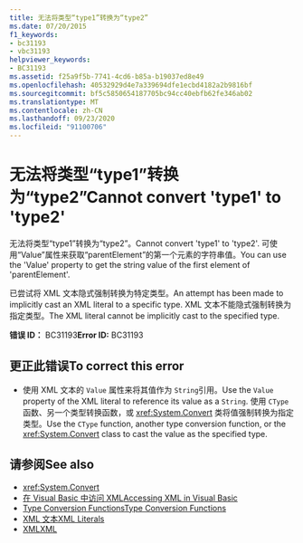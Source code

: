 ```yaml
---
title: 无法将类型“type1”转换为“type2”
ms.date: 07/20/2015
f1_keywords:
- bc31193
- vbc31193
helpviewer_keywords:
- BC31193
ms.assetid: f25a9f5b-7741-4cd6-b85a-b19037ed8e49
ms.openlocfilehash: 40532929d4e7a339694dfe1ecbd4182a2b9816bf
ms.sourcegitcommit: bf5c5850654187705bc94cc40ebfb62fe346ab02
ms.translationtype: MT
ms.contentlocale: zh-CN
ms.lasthandoff: 09/23/2020
ms.locfileid: "91100706"
---
```

# <a name="cannot-convert-type1-to-type2"></a><span data-ttu-id="6ab1e-102">无法将类型“type1”转换为“type2”</span><span class="sxs-lookup"><span data-stu-id="6ab1e-102">Cannot convert 'type1' to 'type2'</span></span>

<span data-ttu-id="6ab1e-103">无法将类型“type1”转换为“type2”。</span><span class="sxs-lookup"><span data-stu-id="6ab1e-103">Cannot convert 'type1' to 'type2'.</span></span> <span data-ttu-id="6ab1e-104">可使用“Value”属性来获取“parentElement”的第一个元素的字符串值。</span><span class="sxs-lookup"><span data-stu-id="6ab1e-104">You can use the 'Value' property to get the string value of the first element of 'parentElement'.</span></span>  
  
 <span data-ttu-id="6ab1e-105">已尝试将 XML 文本隐式强制转换为特定类型。</span><span class="sxs-lookup"><span data-stu-id="6ab1e-105">An attempt has been made to implicitly cast an XML literal to a specific type.</span></span> <span data-ttu-id="6ab1e-106">XML 文本不能隐式强制转换为指定类型。</span><span class="sxs-lookup"><span data-stu-id="6ab1e-106">The XML literal cannot be implicitly cast to the specified type.</span></span>  
  
 <span data-ttu-id="6ab1e-107">**错误 ID：** BC31193</span><span class="sxs-lookup"><span data-stu-id="6ab1e-107">**Error ID:** BC31193</span></span>  
  
## <a name="to-correct-this-error"></a><span data-ttu-id="6ab1e-108">更正此错误</span><span class="sxs-lookup"><span data-stu-id="6ab1e-108">To correct this error</span></span>  
  
- <span data-ttu-id="6ab1e-109">使用 XML 文本的 `Value` 属性来将其值作为 `String`引用。</span><span class="sxs-lookup"><span data-stu-id="6ab1e-109">Use the `Value` property of the XML literal to reference its value as a `String`.</span></span> <span data-ttu-id="6ab1e-110">使用 `CType` 函数、另一个类型转换函数，或 <xref:System.Convert> 类将值强制转换为指定类型。</span><span class="sxs-lookup"><span data-stu-id="6ab1e-110">Use the `CType` function, another type conversion function, or the <xref:System.Convert> class to cast the value as the specified type.</span></span>  
  
## <a name="see-also"></a><span data-ttu-id="6ab1e-111">请参阅</span><span class="sxs-lookup"><span data-stu-id="6ab1e-111">See also</span></span>

- <xref:System.Convert>
- [<span data-ttu-id="6ab1e-112">在 Visual Basic 中访问 XML</span><span class="sxs-lookup"><span data-stu-id="6ab1e-112">Accessing XML in Visual Basic</span></span>](../programming-guide/language-features/xml/accessing-xml.md)
- [<span data-ttu-id="6ab1e-113">Type Conversion Functions</span><span class="sxs-lookup"><span data-stu-id="6ab1e-113">Type Conversion Functions</span></span>](../language-reference/functions/type-conversion-functions.md)
- [<span data-ttu-id="6ab1e-114">XML 文本</span><span class="sxs-lookup"><span data-stu-id="6ab1e-114">XML Literals</span></span>](../language-reference/xml-literals/index.md)
- [<span data-ttu-id="6ab1e-115">XML</span><span class="sxs-lookup"><span data-stu-id="6ab1e-115">XML</span></span>](../programming-guide/language-features/xml/index.md)
